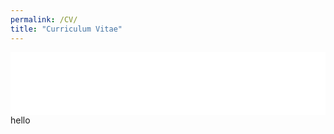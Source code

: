 ```yaml
---
permalink: /CV/
title: "Curriculum Vitae"
---
```

<iframe src="{{ site.baseurl }}/assets/images/BRIAN_KARABA_WACHIRA_CV.pdf" width="100%" height="100vh" style="border: none;"></iframe>
hello
